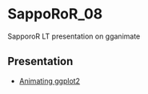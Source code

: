 # SappoRoR_08
SapporoR LT presentation on gganimate

## Presentation
- [Animating ggplot2](https://fu-om.github.io/SappoRoR_08/main.html)
